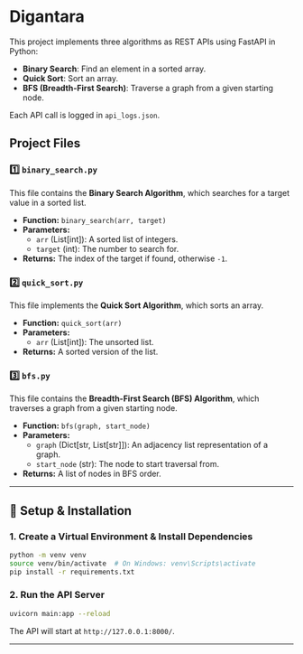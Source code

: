 # Digantara

This project implements three algorithms as REST APIs using FastAPI in Python:
- **Binary Search**: Find an element in a sorted array.
- **Quick Sort**: Sort an array.
- **BFS (Breadth-First Search)**: Traverse a graph from a given starting node.

Each API call is logged in `api_logs.json`.

##  Project Files

### **1️⃣ `binary_search.py`**
This file contains the **Binary Search Algorithm**, which searches for a target value in a sorted list. 
- **Function:** `binary_search(arr, target)`
- **Parameters:**
  - `arr` (List[int]): A sorted list of integers.
  - `target` (int): The number to search for.
- **Returns:** The index of the target if found, otherwise `-1`.

### **2️⃣ `quick_sort.py`**
This file implements the **Quick Sort Algorithm**, which sorts an array.
- **Function:** `quick_sort(arr)`
- **Parameters:**
  - `arr` (List[int]): The unsorted list.
- **Returns:** A sorted version of the list.

### **3️⃣ `bfs.py`**
This file contains the **Breadth-First Search (BFS) Algorithm**, which traverses a graph from a given starting node.
- **Function:** `bfs(graph, start_node)`
- **Parameters:**
  - `graph` (Dict[str, List[str]]): An adjacency list representation of a graph.
  - `start_node` (str): The node to start traversal from.
- **Returns:** A list of nodes in BFS order.

---

## 🚀 Setup & Installation

### **1. Create a Virtual Environment & Install Dependencies**
```bash
python -m venv venv
source venv/bin/activate  # On Windows: venv\Scripts\activate
pip install -r requirements.txt
```
### **2. Run the API Server**
```bash
uvicorn main:app --reload
```
The API will start at `http://127.0.0.1:8000/`.

---



